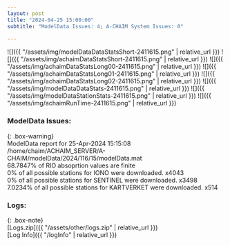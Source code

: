 ```yaml
---
layout: post
title: "2024-04-25 15:00:00"
subtitle: "ModelData Issues: 4; A-CHAIM System Issues: 0"

---
```


![]({{ "/assets/img/modelDataDataStatsShort-2411615.png" | relative_url }})
![]({{ "/assets/img/achaimDataStatsShort-2411615.png" | relative_url }})
![]({{ "/assets/img/achaimDataStatsLong00-2411615.png" | relative_url }})
![]({{ "/assets/img/achaimDataStatsLong01-2411615.png" | relative_url }})
![]({{ "/assets/img/achaimDataStatsLong02-2411615.png" | relative_url }})
![]({{ "/assets/img/modelDataDataStats-2411615.png" | relative_url }})
![]({{ "/assets/img/modelDataStationStats-2411615.png" | relative_url }})
![]({{ "/assets/img/achaimRunTime-2411615.png" | relative_url }})


### ModelData Issues:  
  
{: .box-warning}  
 ModelData report for 25-Apr-2024 15:15:08   
 /home/chaim/ACHAIM_SERVER/A-CHAIM/modelData/2024/116/15/modelData.mat   
 68.7847% of RIO absoprtion values are finite   
 0% of all possible stations for IONO were downloaded. x4043   
 0% of all possible stations for SENTINEL were downloaded. x3498   
 7.0234% of all possible stations for KARTVERKET were downloaded. x514   
  


### Logs:  
  
{: .box-note}  
[Logs.zip]({{ "/assets/other/logs.zip" | relative_url }})  
[Log Info]({{ "/logInfo" | relative_url }})  
